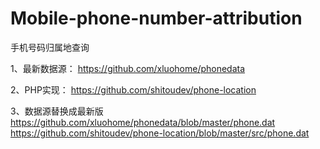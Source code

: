 # Mobile-phone-number-attribution
手机号码归属地查询

1、最新数据源：
https://github.com/xluohome/phonedata

2、PHP实现：
https://github.com/shitoudev/phone-location

3、数据源替换成最新版
https://github.com/xluohome/phonedata/blob/master/phone.dat
https://github.com/shitoudev/phone-location/blob/master/src/phone.dat

